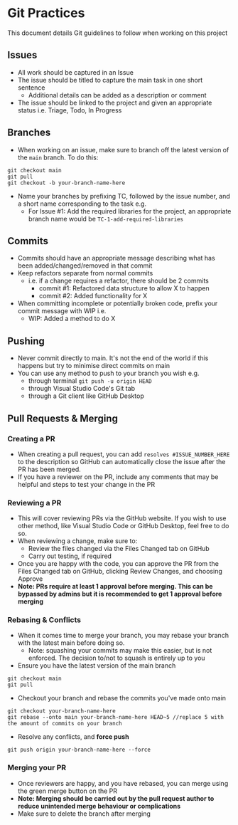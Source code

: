 # Git Practices

This document details Git guidelines to follow when working on this project

## Issues

- All work should be captured in an Issue
- The issue should be titled to capture the main task in one short sentence
  - Additional details can be added as a description or comment
- The issue should be linked to the project and given an appropriate status i.e. Triage, Todo, In Progress

## Branches

- When working on an issue, make sure to branch off the latest version of the `main` branch. To do this:

```
git checkout main
git pull
git checkout -b your-branch-name-here
```

- Name your branches by prefixing TC, followed by the issue number, and a short name corresponding to the task e.g.
  - For Issue #1: Add the required libraries for the project, an appropriate branch name would be `TC-1-add-required-libraries`

## Commits

- Commits should have an appropriate message describing what has been added/changed/removed in that commit
- Keep refactors separate from normal commits
  - i.e. if a change requires a refactor, there should be 2 commits
    - commit #1: Refactored data structure to allow X to happen
    - commit #2: Added functionality for X
- When committing incomplete or potentially broken code, prefix your commit message with WIP i.e.
  - WIP: Added a method to do X

## Pushing

- Never commit directly to main. It's not the end of the world if this happens but try to minimise direct commits on main
- You can use any method to push to your branch you wish e.g.
  - through terminal `git push -u origin HEAD`
  - through Visual Studio Code's Git tab
  - through a Git client like GitHub Desktop

## Pull Requests & Merging

### Creating a PR

- When creating a pull request, you can add `resolves #ISSUE_NUMBER_HERE` to the description so GitHub can automatically close the issue after the PR has been merged.
- If you have a reviewer on the PR, include any comments that may be helpful and steps to test your change in the PR

### Reviewing a PR

- This will cover reviewing PRs via the GitHub website. If you wish to use other method, like Visual Studio Code or GitHub Desktop, feel free to do so.
- When reviewing a change, make sure to:
  - Review the files changed via the Files Changed tab on GitHub
  - Carry out testing, if required
- Once you are happy with the code, you can approve the PR from the Files Changed tab on GitHub, clicking Review Changes, and choosing Approve
- **Note: PRs require at least 1 approval before merging. This can be bypassed by admins but it is recommended to get 1 approval before merging**

### Rebasing & Conflicts

- When it comes time to merge your branch, you may rebase your branch with the latest main before doing so.
  - Note: squashing your commits may make this easier, but is not enforced. The decision to/not to squash is entirely up to you
- Ensure you have the latest version of the main branch

```
git checkout main
git pull
```

- Checkout your branch and rebase the commits you've made onto main

```
git checkout your-branch-name-here
git rebase --onto main your-branch-name-here HEAD~5 //replace 5 with the amount of commits on your branch
```

- Resolve any conflicts, and **force push**

```
git push origin your-branch-name-here --force
```

### Merging your PR

- Once reviewers are happy, and you have rebased, you can merge using the green merge button on the PR
- **Note: Merging should be carried out by the pull request author to reduce unintended merge behaviour or complications**
- Make sure to delete the branch after merging
